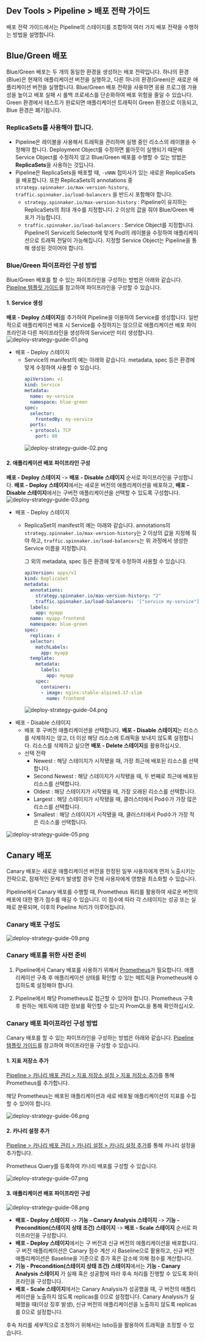 ## Dev Tools > Pipeline > 배포 전략 가이드

배포 전략 가이드에서는 Pipeline의 스테이지를 조합하여 여러 가지 배포 전략을 수행하는 방법을 설명합니다.

## Blue/Green 배포
Blue/Green 배포는 두 개의 동일한 환경을 생성하는 배포 전략입니다. 하나의 환경(Blue)은 현재의 애플리케이션 버전을 실행하고, 다른 하나의 환경(Green)은 새로운 애플리케이션 버전을 실행합니다.
Blue/Green 배포 전략을 사용하면 응용 프로그램 가용성을 높이고 배포 실패 시 롤백 프로세스를 단순화하여 배포 위험을 줄일 수 있습니다. Green 환경에서 테스트가 완료되면 애플리케이션 트래픽이 Green 환경으로 이동되고, Blue 환경은 폐기됩니다.

### ReplicaSets를 사용해야 합니다.
- Pipeline은 레이블을 사용해서 트래픽을 관리하며 실행 중인 리소스의 레이블을 수정해야 합니다.
Deployment Object를 수정하면 롤아웃이 실행되기 때문에 Service Object를 수정하지 않고 Blue/Green 배포를 수행할 수 있는 방법은 **ReplicaSets**을 사용하는 것입니다.
- Pipeline은 ReplicaSets을 배포할 때, `-vNNN` 접미사가 있는 새로운 ReplicaSets을 배포합니다. 또한 ReplicaSets의 annotations 중 `strategy.spinnaker.io/max-version-history`, `traffic.spinnaker.io/load-balancers` 을 반드시 포함해야 합니다.
  - `strategy.spinnaker.io/max-version-history` : Pipeline이 유지하는 ReplicaSets의 최대 개수를 지정합니다. 2 이상의 값을 줘야 Blue/Green 배포가 가능합니다.
  - `traffic.spinnaker.io/load-balancers` : Service Object를 지정합니다. Pipeline이 Service의 Selector에 맞게 Pod의 레이블을 수정하여 애플리케이션으로 트래픽 전달이 가능해집니다. 지정할 Service Object는 Pipeline을 통해 생성된 것이어야 합니다.

### Blue/Green 파이프라인 구성 방법

Blue/Green 배포를 할 수 있는 파이프라인을 구성하는 방법은 아래와 같습니다.
[Pipeline 템플릿 가이드](/Dev%20Tools/Pipeline/ko/template-guide/)를 참고하여 파이프라인을 구성할 수 있습니다.

#### 1. Service 생성

**배포 - Deploy 스테이지**를 추가하여 Pipeline을 이용하여 Service를 생성합니다. 일반적으로 애플리케이션 배포 시 Service를 수정하지는 않으므로 애플리케이션 배포 파이프라인과 다른 파이프라인을 생성하여 Service만 미리 생성합니다.
![deploy-strategy-guide-01.png](http://static.toastoven.net/prod_pipeline/2024-05-28/deploy-strategy-guide-01.png)

- 배포 - Deploy 스테이지
  - Service의 manifest의 예는 아래와 같습니다. metadata, spec 등은 환경에 맞게 수정하여 사용할 수 있습니다.
    ```yaml
    apiVersion: v1
    kind: Service
    metadata:
      name: my-service
      namespace: blue-green
    spec:
      selector:
        frontedBy: my-service
      ports:
      - protocol: TCP
        port: 80
    ```
    ![deploy-strategy-guide-02.png](http://static.toastoven.net/prod_pipeline/2024-05-28/deploy-strategy-guide-02.png)

#### 2. 애플리케이션 배포 파이프라인 구성

**배포 - Deploy 스테이지** -> **배포 - Disable 스테이지** 순서로 파이프라인을 구성합니다. **배포 - Deploy 스테이지**에서는 새로운 버전의 애플리케이션을 배포하고, **배포 - Disable 스테이지**에서는 구버전 애플리케이션을 선택할 수 있도록 구성합니다.
![deploy-strategy-guide-03.png](http://static.toastoven.net/prod_pipeline/2024-05-28/deploy-strategy-guide-03.png)

- 배포 - Deploy 스테이지
  - ReplicaSet의 manifest의 예는 아래와 같습니다. annotations의 `strategy.spinnaker.io/max-version-history`는 2 이상의 값을 지정해 줘야 하고, `traffic.spinnaker.io/load-balancers`는 위 과정에서 생성한 Service 이름을 지정합니다.

    그 외의 metadata, spec 등은 환경에 맞게 수정하여 사용할 수 있습니다.
    ```yaml
    apiVersion: apps/v1
    kind: ReplicaSet
    metadata:
      annotations:
        strategy.spinnaker.io/max-version-history: "2"
        traffic.spinnaker.io/load-balancers: '["service my-service"]'
      labels:
        app: myapp
      name: myapp-frontend
      namespace: blue-green
    spec:
      replicas: 4
      selector:
        matchLabels:
          app: myapp
      template:
        metadata:
          labels:
            app: myapp
        spec:
          containers:
          - image: nginx:stable-alpine3.17-slim
            name: frontend
    ```
    ![deploy-strategy-guide-04.png](http://static.toastoven.net/prod_pipeline/2024-05-28/deploy-strategy-guide-04.png)
- 배포 - Disable 스테이지
  - 배포 후 구버전 애플리케이션을 선택합니다. **배포 - Disable 스테이지**는 리소스를 삭제하지는 않고, 더 이상 해당 리소스에 트래픽을 보내지 않도록 설정합니다.
    리소스를 삭제하고 싶으면 **배포 - Delete 스테이지**를 활용하십시오.
  - 선택 전략
    - Newest : 해당 스테이지가 시작됐을 때, 가장 최근에 배포된 리소스를 선택합니다.
    - Second Newest : 해당 스테이지가 시작됐을 때, 두 번째로 최근에 배포된 리소스를 선택합니다.
    - Oldest : 해당 스테이지가 시작됐을 때, 가장 오래된 리소스를 선택합니다.
    - Largest : 해당 스테이지가 시작됐을 때, 클러스터에서 Pod수가 가장 많은 리소스를 선택합니다.
    - Smallest : 해당 스테이지가 시작됐을 때, 클러스터에서 Pod수가 가장 적은 리소스를 선택합니다.
      
![deploy-strategy-guide-05.png](http://static.toastoven.net/prod_pipeline/2024-05-28/deploy-strategy-guide-05.png)

## Canary 배포
Canary 배포는 새로운 애플리케이션 버전을 한정된 일부 사용자에게 먼저 노출시키는 전략으로, 잠재적인 문제가 발생할 경우 전체 사용자에게 영향을 최소화할 수 있습니다. 

Pipeline에서 Canary 배포를 수행할 때, Prometheus 쿼리를 활용하여 새로운 버전의 배포에 대한 평가 점수를 매길 수 있습니다.
이 점수에 따라 각 스테이지는 성공 또는 실패로 분류되며, 이후의 Pipeline 처리가 이루어집니다.

### Canary 배포 구성도
![deploy-strategy-guide-09.png](http://static.toastoven.net/prod_pipeline/2024-05-28/deploy-strategy-guide-09.png)

### Canary 배포를 위한 사전 준비
1. Pipeline에서 Canary 배포를 사용하기 위해서 [Prometheus](https://prometheus.io/)가 필요합니다. 
애플리케이션 구축 후 애플리케이션 상태를 확인할 수 있는 메트릭을 Prometheus에 수집하도록 설정해야 합니다.

2. Pipeline에서 해당 Prometheus로 접근할 수 있어야 합니다. Prometheus 구축 후 원하는 메트릭에 대한 정보를 확인할 수 있는지 PromQL을 통해 확인하십시오.

### Canary 배포 파이프라인 구성 방법

Canary 배포를 할 수 있는 파이프라인을 구성하는 방법은 아래와 같습니다.
[Pipeline 템플릿 가이드](/Dev%20Tools/Pipeline/ko/template-guide/)를 참고하여 파이프라인을 구성할 수 있습니다.

#### 1. 지표 저장소 추가
[Pipeline > 카나리 배포 관리 > 지표 저장소 설정 > 지표 저장소 추가](/Dev%20Tools/Pipeline/ko/canary-management/)를 통해 Prometheus를 추가합니다.

해당 Prometheus는 배포된 애플리케이션과 새로 배포될 애플리케이션의 지표를 수집할 수 있어야 합니다.

![deploy-strategy-guide-06.png](http://static.toastoven.net/prod_pipeline/2024-05-28/deploy-strategy-guide-06.png)

#### 2. 카나리 설정 추가
[Pipeline > 카나리 배포 관리 > 카나리 설정 > 카나리 설정 추가](/Dev%20Tools/Pipeline/ko/canary-management/)를 통해 카나리 설정을 추가합니다.

Prometheus Query를 등록하여 카나리 배포를 구성할 수 있습니다.

![deploy-strategy-guide-07.png](http://static.toastoven.net/prod_pipeline/2024-05-28/deploy-strategy-guide-07.png)

#### 3. 애플리케이션 배포 파이프라인 구성

![deploy-strategy-guide-08.png](http://static.toastoven.net/prod_pipeline/2024-05-28/deploy-strategy-guide-08.png)

- **배포 - Deploy 스테이지** -> **기능 - Canary Analysis 스테이지** -> **기능 - Precondition(스테이지 상태 조건) 스테이지** -> **배포 - Scale 스테이지** 순서로 파이프라인을 구성합니다. 
- **배포 - Deploy 스테이지**에서는 구 버전과 신규 버전의 애플리케이션을 배포합니다. 구 버전 애플리케이션은 Canary 점수 계산 시 Baseline으로 활용하고, 신규 버전 애플리케이션은 Baseline을 기준으로 증가 혹은 감소에 의해 점수를 계산합니다.
- **기능 - Precondition(스테이지 상태 조건) 스테이지**에서는 **기능 - Canary Analysis 스테이지** 가 실패 혹은 성공함에 따라 후속 처리를 진행할 수 있도록 파이프라인을 구성합니다.
- **배포 - Scale 스테이지**에서는 Canary Analysis가 성공했을 때, 구 버전의 애플리케이션을 노출하지 않도록 replicas를 0으로 설정합니다. Canary Analysis가 실패했을 때(이상 징후 발생), 신규 버전의 애플리케이션을 노출하지 않도록 replicas를 0으로 설정합니다.

후속 처리를 세부적으로 조정하기 위해서는 Istio등을 활용하여 트래픽을 조정할 수 있습니다.


